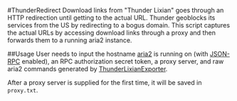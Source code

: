 #ThunderRedirect
Download links from "Thunder Lixian" goes through an HTTP redirection until getting to the actual URL. Thunder geoblocks its services from the US by redirecting to a bogus domain. This script captures the actual URLs by accessing download links through a proxy and then forwards them to a running aria2 instance.

##Usage
User needs to input the hostname [aria2](https://github.com/aria2/aria2) is running on (with [JSON-RPC](https://aria2.github.io/manual/en/html/aria2c.html#rpc-options) enabled), an RPC authorization secret token, a proxy server, and raw aria2 commands generated by [ThunderLixianExporter](https://github.com/binux/ThunderLixianExporter).

After a proxy server is supplied for the first time, it will be saved in `proxy.txt`.
